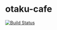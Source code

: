 otaku-cafe
==========

[![Build Status][travis-image]][travis-url]

[travis-image]: https://travis-ci.org/otakumono/otaku-cafe.svg?branch=master
[travis-url]: https://travis-ci.org/otakumono/otaku-cafe
